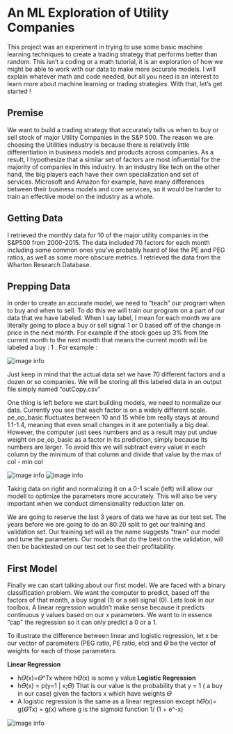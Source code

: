 # An ML Exploration of Utility Companies  

This project was an experiment in trying to use some basic machine learning techniques to create a trading strategy that performs better than random. This isn’t a coding or a math tutorial, it is an exploration of how we might be able to work with our data to make more accurate models. I will explain whatever math and code needed, but all you need is an interest to learn more about machine learning or trading strategies. With that, let’s get started !

## Premise
We want to build a trading strategy that accurately tells us when to buy or sell stock of major Utility Companies in the S&P 500. The reason we are choosing the Utilities industry is because there is relatively little differentiation in business models and products across companies. As a result, I hypothesize that a similar set of factors are most influential for the majority of companies in this industry. In an industry like tech on the other hand, the big players each have their own specialization and set of services. Microsoft and Amazon for example, have many differences between their business models and core services, so it would be harder to train an effective model on the industry as a whole.


## Getting Data
I retrieved the monthly data for 10 of the major utility companies in the S&P500 from 2000-2015. The data included 70 factors for each month including some common ones you’ve probably heard of like the PE and PEG ratios, as well as some more obscure metrics. I retrieved the data from the Wharton Research Database.

## Prepping Data
In order to create an accurate model, we need to “teach” our program when to buy and when to sell. To do this we will train our program on a part of our data that we have labeled. When I say label, I mean for each month we are literally going to place a buy or sell signal 1 or 0 based off of the change in price  in the next month. For example if the stock goes up 3%  from the current month to the next month  that means the current month will be labeled a buy : 1 . For example :

![image info](blog_images/LabeledData.png)

Just keep in mind that the actual data set we have 70 different factors and a dozen or so companies.  We will be storing all this labeled data in an output file simply named “outCopy.csv”  

One thing is left before we start building models, we need to normalize our data.  Currently you see that each factor is on a widely  different scale. pe_op_basic fluctuates between 10 and 15 while bm really stays at around 1.1-1.4, meaning that even small changes in it are potentially a big deal. However, the computer just sees numbers and as a result  may put undue weight on pe_op_basic as a factor in its prediction, simply because its numbers are larger. To avoid this we will subtract every value in each column by the minimum of that column and divide that value by the max of col - min col

![image info](blog_images/unNormalData.png)  ![image info](blog_images/normalizedData.png) 

Taking data on right and normalizing it on a 0-1 scale (left) will allow our modell to optimize the parameters more accurately. This will also be very important when we conduct dimensionality reduction later on. 

We are going to reserve the last 3 years of data we have as our test set. The years before we are going to do an 80:20 split to get our training and validation set. Our training set will as the name suggests "train" our model and tune the parameters. Our models that do the best on the validation, will then be backtested on our test set to see their profitability.


## First Model 
Finally we can start talking about our first model. We are faced with a binary classification problem. We want the computer to predict, based off the factors of that month, a buy signal (1) or a sell signal (0). Lets look in our toolbox. A linear regression wouldn’t make sense because it predicts continuous y values based on our x parameters. We want to in essence “cap” the regression so it can only predict a 0 or a 1. 

To illustrate the difference between linear and logistic regression, let  x be our vector of parameters (PEG ratio, PE ratio, etc) and 𝛳 be the vector of weights for each of those parameters. 

**Linear Regression**
 - h𝛳(x)=𝛳^Tx  where h𝛳(x) is some y value 
**Logistic Regression** 
- h𝛳(x) = p(y=1 | x;𝛳) That is our value is the probability that y = 1 ( a buy in our case) given the factors x which have weights 𝛳
- A logistic regression is the same as a linear regression except h𝛳(x)= g(𝛳Tx) = g(x) where g is the sigmoid function 1/  (1 + e^-x) 


![image info](blog_images/firstModel.png)  







